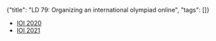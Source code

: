 {"title": "LD 79: Organizing an international olympiad online", "tags": []}
* [IOI 2020](https://ioi2020.sg/)
* [IOI 2021](https://ioi2021.sg/)

